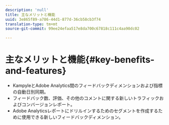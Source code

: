 ```yaml
---
description: 'null'
title: 主なメリットと機能
uuid: 3e865f89-a786-44d1-877d-36cb58cb3f74
translation-type: tm+mt
source-git-commit: 99ee24efaa517e8da700c67818c111c4aa90dc02

---
```



# 主なメリットと機能{#key-benefits-and-features}

* KampyleとAdobe Analytics間のフィードバックディメンションおよび指標の自動日別同期。
* フィードバック数、評価、その他のコメントに関する新しいトラフィックおよびコンバージョンレポート。
* Adobe Analyticsレポートにドリルインするためのセグメントを作成するために使用できる新しいフィードバックディメンション。

